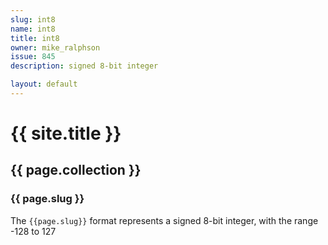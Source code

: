 ```yaml
---
slug: int8
name: int8
title: int8
owner: mike_ralphson
issue: 845
description: signed 8-bit integer

layout: default
---
```


# {{ site.title }}

## {{ page.collection }}

### {{ page.slug }}

The `{{page.slug}}` format represents a signed 8-bit integer, with the range -128 to 127
